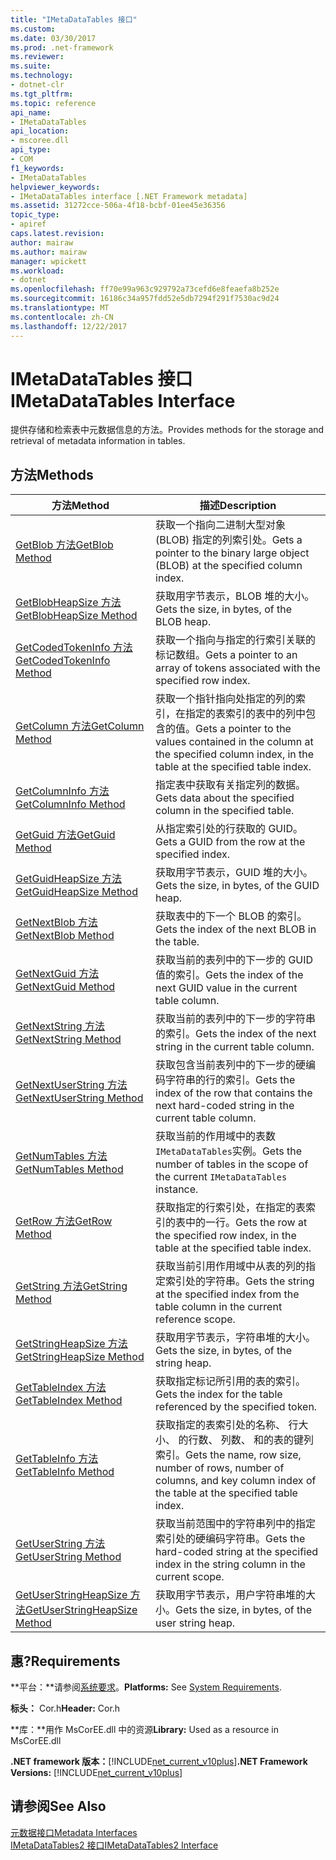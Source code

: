 ```yaml
---
title: "IMetaDataTables 接口"
ms.custom: 
ms.date: 03/30/2017
ms.prod: .net-framework
ms.reviewer: 
ms.suite: 
ms.technology:
- dotnet-clr
ms.tgt_pltfrm: 
ms.topic: reference
api_name:
- IMetaDataTables
api_location:
- mscoree.dll
api_type:
- COM
f1_keywords:
- IMetaDataTables
helpviewer_keywords:
- IMetaDataTables interface [.NET Framework metadata]
ms.assetid: 31272cce-506a-4f18-bcbf-01ee45e36356
topic_type:
- apiref
caps.latest.revision: 
author: mairaw
ms.author: mairaw
manager: wpickett
ms.workload:
- dotnet
ms.openlocfilehash: ff70e99a963c929792a73cefd6e8feaefa8b252e
ms.sourcegitcommit: 16186c34a957fdd52e5db7294f291f7530ac9d24
ms.translationtype: MT
ms.contentlocale: zh-CN
ms.lasthandoff: 12/22/2017
---
```

# <a name="imetadatatables-interface"></a><span data-ttu-id="bf51a-102">IMetaDataTables 接口</span><span class="sxs-lookup"><span data-stu-id="bf51a-102">IMetaDataTables Interface</span></span>
<span data-ttu-id="bf51a-103">提供存储和检索表中元数据信息的方法。</span><span class="sxs-lookup"><span data-stu-id="bf51a-103">Provides methods for the storage and retrieval of metadata information in tables.</span></span>  
  
## <a name="methods"></a><span data-ttu-id="bf51a-104">方法</span><span class="sxs-lookup"><span data-stu-id="bf51a-104">Methods</span></span>  
  
|<span data-ttu-id="bf51a-105">方法</span><span class="sxs-lookup"><span data-stu-id="bf51a-105">Method</span></span>|<span data-ttu-id="bf51a-106">描述</span><span class="sxs-lookup"><span data-stu-id="bf51a-106">Description</span></span>|  
|------------|-----------------|  
|[<span data-ttu-id="bf51a-107">GetBlob 方法</span><span class="sxs-lookup"><span data-stu-id="bf51a-107">GetBlob Method</span></span>](../../../../docs/framework/unmanaged-api/metadata/imetadatatables-getblob-method.md)|<span data-ttu-id="bf51a-108">获取一个指向二进制大型对象 (BLOB) 指定的列索引处。</span><span class="sxs-lookup"><span data-stu-id="bf51a-108">Gets a pointer to the binary large object (BLOB) at the specified column index.</span></span>|  
|[<span data-ttu-id="bf51a-109">GetBlobHeapSize 方法</span><span class="sxs-lookup"><span data-stu-id="bf51a-109">GetBlobHeapSize Method</span></span>](../../../../docs/framework/unmanaged-api/metadata/imetadatatables-getblobheapsize-method.md)|<span data-ttu-id="bf51a-110">获取用字节表示，BLOB 堆的大小。</span><span class="sxs-lookup"><span data-stu-id="bf51a-110">Gets the size, in bytes, of the BLOB heap.</span></span>|  
|[<span data-ttu-id="bf51a-111">GetCodedTokenInfo 方法</span><span class="sxs-lookup"><span data-stu-id="bf51a-111">GetCodedTokenInfo Method</span></span>](../../../../docs/framework/unmanaged-api/metadata/imetadatatables-getcodedtokeninfo-method.md)|<span data-ttu-id="bf51a-112">获取一个指向与指定的行索引关联的标记数组。</span><span class="sxs-lookup"><span data-stu-id="bf51a-112">Gets a pointer to an array of tokens associated with the specified row index.</span></span>|  
|[<span data-ttu-id="bf51a-113">GetColumn 方法</span><span class="sxs-lookup"><span data-stu-id="bf51a-113">GetColumn Method</span></span>](../../../../docs/framework/unmanaged-api/metadata/imetadatatables-getcolumn-method.md)|<span data-ttu-id="bf51a-114">获取一个指针指向处指定的列的索引，在指定的表索引的表中的列中包含的值。</span><span class="sxs-lookup"><span data-stu-id="bf51a-114">Gets a pointer to the values contained in the column at the specified column index, in the table at the specified table index.</span></span>|  
|[<span data-ttu-id="bf51a-115">GetColumnInfo 方法</span><span class="sxs-lookup"><span data-stu-id="bf51a-115">GetColumnInfo Method</span></span>](../../../../docs/framework/unmanaged-api/metadata/imetadatatables-getcolumninfo-method.md)|<span data-ttu-id="bf51a-116">指定表中获取有关指定列的数据。</span><span class="sxs-lookup"><span data-stu-id="bf51a-116">Gets data about the specified column in the specified table.</span></span>|  
|[<span data-ttu-id="bf51a-117">GetGuid 方法</span><span class="sxs-lookup"><span data-stu-id="bf51a-117">GetGuid Method</span></span>](../../../../docs/framework/unmanaged-api/metadata/imetadatatables-getguid-method.md)|<span data-ttu-id="bf51a-118">从指定索引处的行获取的 GUID。</span><span class="sxs-lookup"><span data-stu-id="bf51a-118">Gets a GUID from the row at the specified index.</span></span>|  
|[<span data-ttu-id="bf51a-119">GetGuidHeapSize 方法</span><span class="sxs-lookup"><span data-stu-id="bf51a-119">GetGuidHeapSize Method</span></span>](../../../../docs/framework/unmanaged-api/metadata/imetadatatables-getguidheapsize-method.md)|<span data-ttu-id="bf51a-120">获取用字节表示，GUID 堆的大小。</span><span class="sxs-lookup"><span data-stu-id="bf51a-120">Gets the size, in bytes, of the GUID heap.</span></span>|  
|[<span data-ttu-id="bf51a-121">GetNextBlob 方法</span><span class="sxs-lookup"><span data-stu-id="bf51a-121">GetNextBlob Method</span></span>](../../../../docs/framework/unmanaged-api/metadata/imetadatatables-getnextblob-method.md)|<span data-ttu-id="bf51a-122">获取表中的下一个 BLOB 的索引。</span><span class="sxs-lookup"><span data-stu-id="bf51a-122">Gets the index of the next BLOB in the table.</span></span>|  
|[<span data-ttu-id="bf51a-123">GetNextGuid 方法</span><span class="sxs-lookup"><span data-stu-id="bf51a-123">GetNextGuid Method</span></span>](../../../../docs/framework/unmanaged-api/metadata/imetadatatables-getnextguid-method.md)|<span data-ttu-id="bf51a-124">获取当前的表列中的下一步的 GUID 值的索引。</span><span class="sxs-lookup"><span data-stu-id="bf51a-124">Gets the index of the next GUID value in the current table column.</span></span>|  
|[<span data-ttu-id="bf51a-125">GetNextString 方法</span><span class="sxs-lookup"><span data-stu-id="bf51a-125">GetNextString Method</span></span>](../../../../docs/framework/unmanaged-api/metadata/imetadatatables-getnextstring-method.md)|<span data-ttu-id="bf51a-126">获取当前的表列中的下一步的字符串的索引。</span><span class="sxs-lookup"><span data-stu-id="bf51a-126">Gets the index of the next string in the current table column.</span></span>|  
|[<span data-ttu-id="bf51a-127">GetNextUserString 方法</span><span class="sxs-lookup"><span data-stu-id="bf51a-127">GetNextUserString Method</span></span>](../../../../docs/framework/unmanaged-api/metadata/imetadatatables-getnextuserstring-method.md)|<span data-ttu-id="bf51a-128">获取包含当前表列中的下一步的硬编码字符串的行的索引。</span><span class="sxs-lookup"><span data-stu-id="bf51a-128">Gets the index of the row that contains the next hard-coded string in the current table column.</span></span>|  
|[<span data-ttu-id="bf51a-129">GetNumTables 方法</span><span class="sxs-lookup"><span data-stu-id="bf51a-129">GetNumTables Method</span></span>](../../../../docs/framework/unmanaged-api/metadata/imetadatatables-getnumtables-method.md)|<span data-ttu-id="bf51a-130">获取当前的作用域中的表数`IMetaDataTables`实例。</span><span class="sxs-lookup"><span data-stu-id="bf51a-130">Gets the number of tables in the scope of the current `IMetaDataTables` instance.</span></span>|  
|[<span data-ttu-id="bf51a-131">GetRow 方法</span><span class="sxs-lookup"><span data-stu-id="bf51a-131">GetRow Method</span></span>](../../../../docs/framework/unmanaged-api/metadata/imetadatatables-getrow-method.md)|<span data-ttu-id="bf51a-132">获取指定的行索引处，在指定的表索引的表中的一行。</span><span class="sxs-lookup"><span data-stu-id="bf51a-132">Gets the row at the specified row index, in the table at the specified table index.</span></span>|  
|[<span data-ttu-id="bf51a-133">GetString 方法</span><span class="sxs-lookup"><span data-stu-id="bf51a-133">GetString Method</span></span>](../../../../docs/framework/unmanaged-api/metadata/imetadatatables-getstring-method.md)|<span data-ttu-id="bf51a-134">获取当前引用作用域中从表的列的指定索引处的字符串。</span><span class="sxs-lookup"><span data-stu-id="bf51a-134">Gets the string at the specified index from the table column in the current reference scope.</span></span>|  
|[<span data-ttu-id="bf51a-135">GetStringHeapSize 方法</span><span class="sxs-lookup"><span data-stu-id="bf51a-135">GetStringHeapSize Method</span></span>](../../../../docs/framework/unmanaged-api/metadata/imetadatatables-getstringheapsize-method.md)|<span data-ttu-id="bf51a-136">获取用字节表示，字符串堆的大小。</span><span class="sxs-lookup"><span data-stu-id="bf51a-136">Gets the size, in bytes, of the string heap.</span></span>|  
|[<span data-ttu-id="bf51a-137">GetTableIndex 方法</span><span class="sxs-lookup"><span data-stu-id="bf51a-137">GetTableIndex Method</span></span>](../../../../docs/framework/unmanaged-api/metadata/imetadatatables-gettableindex-method.md)|<span data-ttu-id="bf51a-138">获取指定标记所引用的表的索引。</span><span class="sxs-lookup"><span data-stu-id="bf51a-138">Gets the index for the table referenced by the specified token.</span></span>|  
|[<span data-ttu-id="bf51a-139">GetTableInfo 方法</span><span class="sxs-lookup"><span data-stu-id="bf51a-139">GetTableInfo Method</span></span>](../../../../docs/framework/unmanaged-api/metadata/imetadatatables-gettableinfo-method.md)|<span data-ttu-id="bf51a-140">获取指定的表索引处的名称、 行大小、 的行数、 列数、 和的表的键列索引。</span><span class="sxs-lookup"><span data-stu-id="bf51a-140">Gets the name, row size, number of rows, number of columns, and key column index of the table at the specified table index.</span></span>|  
|[<span data-ttu-id="bf51a-141">GetUserString 方法</span><span class="sxs-lookup"><span data-stu-id="bf51a-141">GetUserString Method</span></span>](../../../../docs/framework/unmanaged-api/metadata/imetadatatables-getuserstring-method.md)|<span data-ttu-id="bf51a-142">获取当前范围中的字符串列中的指定索引处的硬编码字符串。</span><span class="sxs-lookup"><span data-stu-id="bf51a-142">Gets the hard-coded string at the specified index in the string column in the current scope.</span></span>|  
|[<span data-ttu-id="bf51a-143">GetUserStringHeapSize 方法</span><span class="sxs-lookup"><span data-stu-id="bf51a-143">GetUserStringHeapSize Method</span></span>](../../../../docs/framework/unmanaged-api/metadata/imetadatatables-getuserstringheapsize-method.md)|<span data-ttu-id="bf51a-144">获取用字节表示，用户字符串堆的大小。</span><span class="sxs-lookup"><span data-stu-id="bf51a-144">Gets the size, in bytes, of the user string heap.</span></span>|  
  
## <a name="requirements"></a><span data-ttu-id="bf51a-145">惠?</span><span class="sxs-lookup"><span data-stu-id="bf51a-145">Requirements</span></span>  
 <span data-ttu-id="bf51a-146">**平台：**请参阅[系统要求](../../../../docs/framework/get-started/system-requirements.md)。</span><span class="sxs-lookup"><span data-stu-id="bf51a-146">**Platforms:** See [System Requirements](../../../../docs/framework/get-started/system-requirements.md).</span></span>  
  
 <span data-ttu-id="bf51a-147">**标头：** Cor.h</span><span class="sxs-lookup"><span data-stu-id="bf51a-147">**Header:** Cor.h</span></span>  
  
 <span data-ttu-id="bf51a-148">**库：**用作 MsCorEE.dll 中的资源</span><span class="sxs-lookup"><span data-stu-id="bf51a-148">**Library:** Used as a resource in MsCorEE.dll</span></span>  
  
 <span data-ttu-id="bf51a-149">**.NET framework 版本：**[!INCLUDE[net_current_v10plus](../../../../includes/net-current-v10plus-md.md)]</span><span class="sxs-lookup"><span data-stu-id="bf51a-149">**.NET Framework Versions:** [!INCLUDE[net_current_v10plus](../../../../includes/net-current-v10plus-md.md)]</span></span>  
  
## <a name="see-also"></a><span data-ttu-id="bf51a-150">请参阅</span><span class="sxs-lookup"><span data-stu-id="bf51a-150">See Also</span></span>  
 [<span data-ttu-id="bf51a-151">元数据接口</span><span class="sxs-lookup"><span data-stu-id="bf51a-151">Metadata Interfaces</span></span>](../../../../docs/framework/unmanaged-api/metadata/metadata-interfaces.md)  
 [<span data-ttu-id="bf51a-152">IMetaDataTables2 接口</span><span class="sxs-lookup"><span data-stu-id="bf51a-152">IMetaDataTables2 Interface</span></span>](../../../../docs/framework/unmanaged-api/metadata/imetadatatables2-interface.md)
